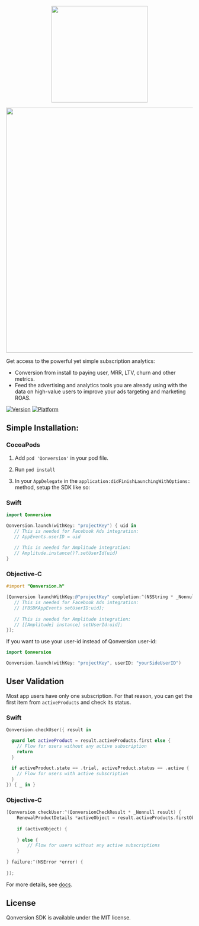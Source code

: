 <p align="center">
     <a href="https://qonversion.io"><img width="260" src="https://qonversion.io/img/brand.svg"></a>
</p>

<p align="center">
     <a href="https://qonversion.io"><img width="660" src="https://qonversion.io/img/illustrations/charts.svg"></a></p>

Get access to the powerful yet simple subscription analytics:
* Conversion from install to paying user, MRR, LTV, churn and other metrics.
* Feed the advertising and analytics tools you are already using with the data on high-value users to improve your ads targeting and marketing ROAS.

[![Version](https://img.shields.io/cocoapods/v/Qonversion.svg?style=flat)](https://cocoapods.org/pods/Qonversion)
[![Platform](https://img.shields.io/cocoapods/p/Qonversion.svg?style=flat)](https://cocoapods.org/pods/Qonversion)

## Simple Installation:

### CocoaPods

1. Add `pod 'Qonversion'` in your pod file.

2. Run `pod install`

3. In your `AppDelegate` in the `application:didFinishLaunchingWithOptions:` method, setup the SDK like so:

### Swift

```swift
import Qonversion

Qonversion.launch(withKey: "projectKey") { uid in 
   // This is needed for Facebook Ads integration:
   // AppEvents.userID = uid
   
   // This is needed for Amplitude integration:
   // Amplitude.instance()?.setUserId(uid)
}
```

### Objective-C

```objective-c
#import "Qonversion.h"

[Qonversion launchWithKey:@"projectKey" completion:^(NSString * _Nonnull uid) {
   // This is needed for Facebook Ads integration:
   // [FBSDKAppEvents setUserID:uid];
   
   // This is needed for Amplitude integration:
   // [[Amplitude] instance] setUserId:uid];
}]; 
```

If you want to use your user-id instead of Qonversion user-id:

```swift
import Qonversion

Qonversion.launch(withKey: "projectKey", userID: "yourSideUserID")
```


## User Validation


Most app users have only one subscription. For that reason, you can get the first item from `activeProducts` and check its status. 

### Swift

```swift
Qonversion.checkUser({ result in

  guard let activeProduct = result.activeProducts.first else {
    // Flow for users without any active subscription
    return
  }
  
  if activeProduct.state == .trial, activeProduct.status == .active {
    // Flow for users with active subscription
  }
}) { _ in }
```

### Objective-C

```Objective-C
[Qonversion checkUser:^(QonversionCheckResult * _Nonnull result) {
    RenewalProductDetails *activeObject = result.activeProducts.firstObject;
    
    if (activeObject) {
        
    } else {
        // Flow for users without any active subscriptions
    }
    
} failure:^(NSError *error) {
    
}];
```
 For more details, see [docs](https://docs.qonversion.io/getting-started/quick-start-with-ios/user-validation#check-user-subscription).


## License

Qonversion SDK is available under the MIT license.
